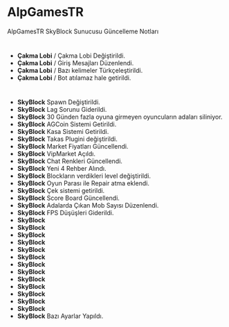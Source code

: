 # AlpGamesTR
AlpGamesTR SkyBlock Sunucusu Güncelleme Notları
#
- __Çakma Lobi__ / Çakma Lobi Değiştirildi.
- __Çakma Lobi__ / Giriş Mesajları Düzenlendi.
- __Çakma Lobi__ / Bazı kelimeler Türkçeleştirildi.
- __Çakma Lobi__ / Bot atılamaz hale getirildi.
#
- __SkyBlock__ Spawn Değiştirildi.
- __SkyBlock__ Lag Sorunu Giderildi.
- __SkyBlock__ 30 Günden fazla oyuna girmeyen oyuncuların adaları siliniyor.
- __SkyBlock__ AGCoin Sistemi Getirildi.
- __SkyBlock__ Kasa Sistemi Getirildi.
- __SkyBlock__ Takas Plugini değiştirildi.
- __SkyBlock__ Market Fiyatları Güncellendi.
- __SkyBlock__ VipMarket Açıldı.
- __SkyBlock__ Chat Renkleri Güncellendi.
- __SkyBlock__ Yeni 4 Rehber Alındı.
- __SkyBlock__ Blockların verdikleri level değiştirildi.
- __SkyBlock__ Oyun Parası ile Repair atma eklendi.
- __SkyBlock__ Çek sistemi getirildi.
- __SkyBlock__ Score Board Güncellendi.
- __SkyBlock__ Adalarda Çıkan Mob Sayısı Düzenlendi.
- __SkyBlock__ FPS Düşüşleri Giderildi.
- __SkyBlock__ 
- __SkyBlock__
- __SkyBlock__
- __SkyBlock__
- __SkyBlock__
- __SkyBlock__
- __SkyBlock__
- __SkyBlock__
- __SkyBlock__
- __SkyBlock__
- __SkyBlock__
- __SkyBlock__
- __SkyBlock__
- __SkyBlock__ Bazı Ayarlar Yapıldı.
